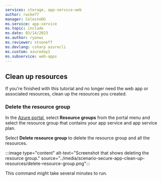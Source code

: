 ```yaml
---
services: storage, app-service-web
author: rwike77
manager: CelesteDG
ms.service: app-service
ms.topic: include
ms.date: 03/14/2023
ms.author: ryanwi
ms.reviewer: stsoneff
ms.devlang: csharp azurecli
ms.custom: azureday1
ms.subservice: web-apps
---
```


## Clean up resources

If you're finished with this tutorial and no longer need the web app or associated resources, clean up the resources you created.

### Delete the resource group

In the [Azure portal](https://portal.azure.com), select **Resource groups** from the portal menu and select the resource group that contains your app service and app service plan.

Select **Delete resource group** to delete the resource group and all the resources.

:::image type="content" alt-text="Screenshot that shows deleting the resource group." source="../media/scenario-secure-app-clean-up-resources/delete-resource-group.png":::

This command might take several minutes to run.
